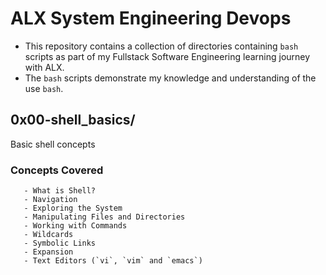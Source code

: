 # ALX System Engineering Devops
  - This repository contains a collection of directories containing `bash` scripts as part of my Fullstack Software Engineering learning journey with ALX.
  - The `bash` scripts demonstrate my knowledge and understanding of the use `bash`.

## 0x00-shell_basics/
Basic shell concepts
   ### Concepts Covered
       - What is Shell?
       - Navigation
       - Exploring the System
       - Manipulating Files and Directories
       - Working with Commands
       - Wildcards
       - Symbolic Links
       - Expansion
       - Text Editors (`vi`, `vim` and `emacs`)